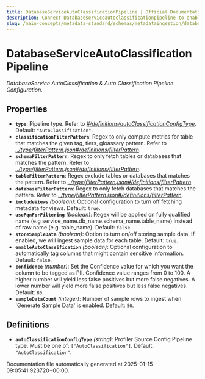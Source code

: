 ```yaml
---
title: DatabaseServiceAutoClassificationPipeline | Official Documentation
description: Connect Databaseserviceautoclassificationpipeline to enable streamlined access, monitoring, or search of enterprise data using secure and scalable integrations.
slug: /main-concepts/metadata-standard/schemas/metadataingestion/databaseserviceautoclassificationpipeline
---
```


# DatabaseServiceAutoClassificationPipeline

*DatabaseService AutoClassification & Auto Classification Pipeline Configuration.*

## Properties

- **`type`**: Pipeline type. Refer to *[#/definitions/autoClassificationConfigType](#definitions/autoClassificationConfigType)*. Default: `"AutoClassification"`.
- **`classificationFilterPattern`**: Regex to only compute metrics for table that matches the given tag, tiers, gloassary pattern. Refer to *[../type/filterPattern.json#/definitions/filterPattern](#/type/filterPattern.json#/definitions/filterPattern)*.
- **`schemaFilterPattern`**: Regex to only fetch tables or databases that matches the pattern. Refer to *[../type/filterPattern.json#/definitions/filterPattern](#/type/filterPattern.json#/definitions/filterPattern)*.
- **`tableFilterPattern`**: Regex exclude tables or databases that matches the pattern. Refer to *[../type/filterPattern.json#/definitions/filterPattern](#/type/filterPattern.json#/definitions/filterPattern)*.
- **`databaseFilterPattern`**: Regex to only fetch databases that matches the pattern. Refer to *[../type/filterPattern.json#/definitions/filterPattern](#/type/filterPattern.json#/definitions/filterPattern)*.
- **`includeViews`** *(boolean)*: Optional configuration to turn off fetching metadata for views. Default: `true`.
- **`useFqnForFiltering`** *(boolean)*: Regex will be applied on fully qualified name (e.g service_name.db_name.schema_name.table_name) instead of raw name (e.g. table_name). Default: `false`.
- **`storeSampleData`** *(boolean)*: Option to turn on/off storing sample data. If enabled, we will ingest sample data for each table. Default: `true`.
- **`enableAutoClassification`** *(boolean)*: Optional configuration to automatically tag columns that might contain sensitive information. Default: `false`.
- **`confidence`** *(number)*: Set the Confidence value for which you want the column to be tagged as PII. Confidence value ranges from 0 to 100. A higher number will yield less false positives but more false negatives. A lower number will yield more false positives but less false negatives. Default: `80`.
- **`sampleDataCount`** *(integer)*: Number of sample rows to ingest when 'Generate Sample Data' is enabled. Default: `50`.
## Definitions

- **`autoClassificationConfigType`** *(string)*: Profiler Source Config Pipeline type. Must be one of: `["AutoClassification"]`. Default: `"AutoClassification"`.


Documentation file automatically generated at 2025-01-15 09:05:41.923720+00:00.
